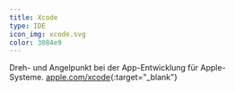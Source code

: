 ```yaml
---
title: Xcode
type: IDE
icon_img: xcode.svg
color: 3084e9
---
```


Dreh- und Angelpunkt bei der App-Entwicklung für Apple-Systeme. [apple.com/xcode](https://developer.apple.com/xcode/){:target="_blank"}
